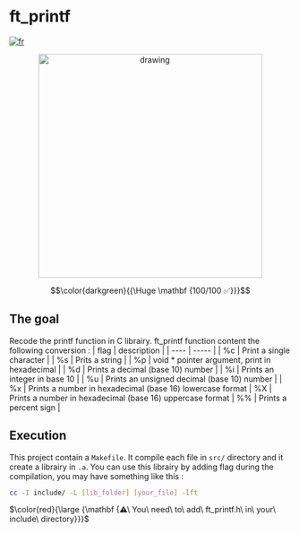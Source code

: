 # ft_printf

[![fr](https://img.shields.io/badge/Langue-fr-blue)](README.fr.md)

<div style="text-align: center;"><img src="https://i.imgur.com/aUJ8mI5.jpg" alt="drawing" width="400"/></div>

$$\color{darkgreen}{{\Huge \mathbf {100/100 ✅}}}$$

## The goal

Recode the printf function in C librairy.
ft_printf function content the following conversion :
| flag | description |
| ---- | ----- |
| %c | Print a single character |
| %s | Prits a string |
| %p | void * pointer argument, print in hexadecimal |
| %d | Prints a decimal (base 10) number |
| %i | Prints an integer in base 10 |
| %u | Prints an unsigned decimal (base 10) number |
| %x | Prints a number in hexadecimal (base 16) lowercase format
| %X | Prints a number in hexadecimal (base 16) uppercase format
| %% | Prints a percent sign | 

## Execution

This project contain a `Makefile`.
It compile each file in `src/` directory and it create a librairy in `.a`.
You can use this librairy by adding flag during the compilation, you may have something like this :
````sh
cc -I include/ -L [lib_folder] [your_file] -lft
````

$\color{red}{\large {\mathbf {⚠\ You\ need\ to\ add\ ft_printf.h\ in\ your\ include\ directory}}}$